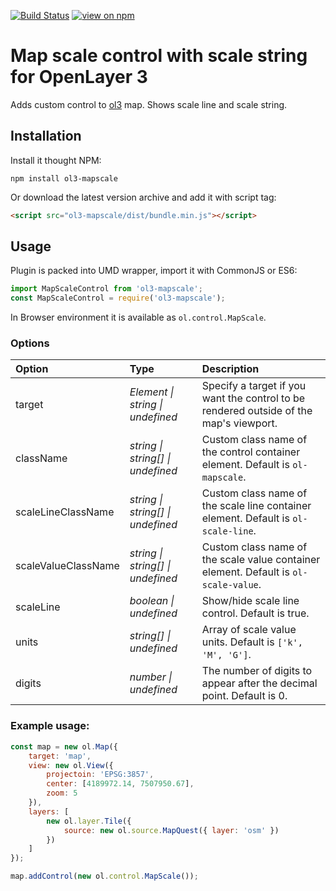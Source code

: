 [![Build Status](https://travis-ci.org/ghettovoice/ol3-mapscale.svg?branch=master)](https://travis-ci.org/ghettovoice/ol3-mapscale)
[![view on npm](http://img.shields.io/npm/v/ol3-mapscale.svg)](https://www.npmjs.org/package/ol3-mapscale)

# Map scale control with scale string for OpenLayer 3

Adds custom control to [ol3](https://github.com/openlayers/ol3) map. Shows scale line and scale string.

## Installation

Install it thought NPM:

```shell
npm install ol3-mapscale
```

Or download the latest version archive and add it with script tag:

```html
<script src="ol3-mapscale/dist/bundle.min.js"></script>
```

## Usage

Plugin is packed into UMD wrapper, import it with CommonJS or ES6:

```js
import MapScaleControl from 'ol3-mapscale';
const MapScaleControl = require('ol3-mapscale');
```

In Browser environment it is available as `ol.control.MapScale`.

### Options

| Option              | Type                                      | Description                                                                            |
|:--------------------|:------------------------------------------|:---------------------------------------------------------------------------------------|
| target              | _Element &#124; string &#124; undefined_  | Specify a target if you want the control to be rendered outside of the map's viewport. |
| className           | _string &#124; string[] &#124; undefined_ | Custom class name of the control container element. Default is `ol-mapscale`.          |
| scaleLineClassName  | _string &#124; string[] &#124; undefined_ | Custom class name of the scale line container element. Default is `ol-scale-line`.     |
| scaleValueClassName | _string &#124; string[] &#124; undefined_ | Custom class name of the scale value container element. Default is `ol-scale-value`.   |
| scaleLine           | _boolean &#124; undefined_                | Show/hide scale line control. Default is true.                                         |
| units               | _string[] &#124; undefined_               | Array of scale value units. Default is `['k', 'M', 'G']`.                              |
| digits              | _number &#124; undefined_                 | The number of digits to appear after the decimal point. Default is 0.                               |

### Example usage:
```js
const map = new ol.Map({
    target: 'map',
    view: new ol.View({
        projectoin: 'EPSG:3857',
        center: [4189972.14, 7507950.67],
        zoom: 5
    }),
    layers: [
        new ol.layer.Tile({
            source: new ol.source.MapQuest({ layer: 'osm' })
        })
    ]
});

map.addControl(new ol.control.MapScale());
```
